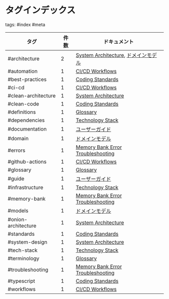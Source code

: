 # タグインデックス

tags: #index #meta

| タグ | 件数 | ドキュメント |
|-----|------|-------------|
| #architecture | 2 | [System Architecture](/architecture.md), [ドメインモデル](/domain-models.md) |
| #automation | 1 | [CI/CD Workflows](/ci-cd/workflows.md) |
| #best-practices | 1 | [Coding Standards](/coding-standards.md) |
| #ci-cd | 1 | [CI/CD Workflows](/ci-cd/workflows.md) |
| #clean-architecture | 1 | [System Architecture](/architecture.md) |
| #clean-code | 1 | [Coding Standards](/coding-standards.md) |
| #definitions | 1 | [Glossary](/glossary.md) |
| #dependencies | 1 | [Technology Stack](/tech-stack.md) |
| #documentation | 1 | [ユーザーガイド](/user-guide.md) |
| #domain | 1 | [ドメインモデル](/domain-models.md) |
| #errors | 1 | [Memory Bank Error Troubleshooting](/ci-cd/memory-bank-errors.md) |
| #github-actions | 1 | [CI/CD Workflows](/ci-cd/workflows.md) |
| #glossary | 1 | [Glossary](/glossary.md) |
| #guide | 1 | [ユーザーガイド](/user-guide.md) |
| #infrastructure | 1 | [Technology Stack](/tech-stack.md) |
| #memory-bank | 1 | [Memory Bank Error Troubleshooting](/ci-cd/memory-bank-errors.md) |
| #models | 1 | [ドメインモデル](/domain-models.md) |
| #onion-architecture | 1 | [System Architecture](/architecture.md) |
| #standards | 1 | [Coding Standards](/coding-standards.md) |
| #system-design | 1 | [System Architecture](/architecture.md) |
| #tech-stack | 1 | [Technology Stack](/tech-stack.md) |
| #terminology | 1 | [Glossary](/glossary.md) |
| #troubleshooting | 1 | [Memory Bank Error Troubleshooting](/ci-cd/memory-bank-errors.md) |
| #typescript | 1 | [Coding Standards](/coding-standards.md) |
| #workflows | 1 | [CI/CD Workflows](/ci-cd/workflows.md) |
